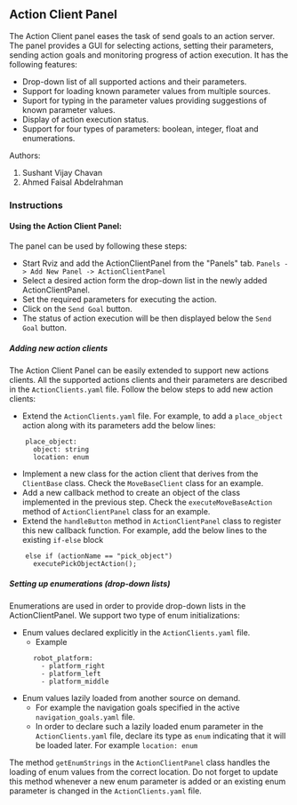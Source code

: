 ## Action Client Panel
The Action Client panel eases the task of send goals to an action server. The panel provides a GUI for selecting actions, setting their parameters, sending action goals and monitoring progress of action execution. It has the following features:

- Drop-down list of all supported actions and their parameters.
- Support for loading known parameter values from multiple sources.
- Suport for typing in the parameter values providing suggestions of known parameter values.
- Display of action execution status.
- Support for four types of parameters: boolean, integer, float and enumerations.

Authors:
1. Sushant Vijay Chavan
2. Ahmed Faisal Abdelrahman
### Instructions
#### Using the Action Client Panel:
The panel can be used by following these steps:

- Start Rviz and add the ActionClientPanel from the "Panels" tab. ```Panels -> Add New Panel -> ActionClientPanel```
- Select a desired action form the drop-down list in the newly added ActionClientPanel.
- Set the required parameters for executing the action.
- Click on the ```Send Goal``` button.
- The status of action execution will be then displayed below the ```Send Goal``` button.
##### Adding new action clients
The Action Client Panel can be easily extended to support new actions clients. All the supported actions clients and their parameters are described in the ```ActionClients.yaml``` file. Follow the below steps to add new action clients:

- Extend the ```ActionClients.yaml``` file. For example, to add a ```place_object``` action along with its parameters add the below lines:
```
    place_object:
      object: string
      location: enum
```
- Implement a new class for the action client that derives from the ```ClientBase``` class. Check the ```MoveBaseClient``` class for an example.
- Add a new callback method to create an object of the class implemented in the previous step. Check the ```executeMoveBaseAction``` method of ```ActionClientPanel``` class for an example.
- Extend the ```handleButton``` method in ```ActionClientPanel``` class to register this new callback function. For example, add the below lines to the existing ```if-else``` block
```
    else if (actionName == "pick_object")
      executePickObjectAction();
```
##### Setting up enumerations (drop-down lists)
Enumerations are used in order to provide drop-down lists in the ActionClientPanel. We support two type of enum initializations:

- Enum values declared explicitly in the ```ActionClients.yaml``` file.
    - Example
```
      robot_platform:
        - platform_right
        - platform_left
        - platform_middle
```
- Enum values lazily loaded from another source on demand.
    - For example the navigation goals specified in the active ```navigation_goals.yaml``` file.
    - In order to declare such a lazily loaded enum parameter in the ```ActionClients.yaml``` file, declare its type as ```enum``` indicating that it will be loaded later. For example ```location: enum```

The method ```getEnumStrings``` in the ```ActionClientPanel``` class handles the loading of enum values from the correct location. Do not forget to update this method whenever a new enum parameter is added or an existing enum parameter is changed in the ```ActionClients.yaml``` file.
